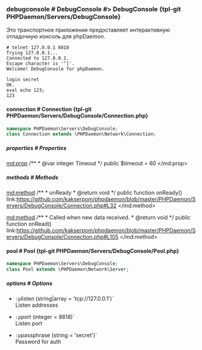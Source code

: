 ### debugconsole # DebugConsole #> DebugConsole {tpl-git PHPDaemon/Servers/DebugConsole}

Это транспортное приложение предоставляет интерактивную отладочную консоль для phpDaemon.

```
# telnet 127.0.0.1 8818
Trying 127.0.0.1...
Connected to 127.0.0.1.
Escape character is '^]'.
Welcome! DebugConsole for phpDaemon.

login secret
OK.
eval echo 123;
123
```

<!-- include-namespace path="\PHPDaemon\Servers\DebugConsole" level="" access="" -->
#### connection # Connection {tpl-git PHPDaemon/Servers/DebugConsole/Connection.php}

```php
namespace PHPDaemon\Servers\DebugConsole;
class Connection extends \PHPDaemon\Network\Connection;
```

##### properties # Properties

<md:prop>
/**
	 * @var integer Timeout
	 */
public $timeout = 60
</md:prop>

<div class="clearboth"></div>

##### methods # Methods

<md:method>
/**
	 * onReady
	 * @return void
	 */
public function onReady()
link:https://github.com/kakserpom/phpdaemon/blob/master/PHPDaemon/Servers/DebugConsole/Connection.php#L32
</md:method>

<md:method>
/**
	 * Called when new data received.
	 * @return void
	 */
public function onRead()
link:https://github.com/kakserpom/phpdaemon/blob/master/PHPDaemon/Servers/DebugConsole/Connection.php#L105
</md:method>

<div class="clearboth"></div>

#### pool # Pool {tpl-git PHPDaemon/Servers/DebugConsole/Pool.php}

```php
namespace PHPDaemon\Servers\DebugConsole;
class Pool extends \PHPDaemon\Network\Server;
```

##### options # Options

 - `:p`listen (string|array = 'tcp://127.0.0.1')`  
 Listen addresses

 - `:p`port (integer = 8818)`  
 Listen port

 - `:p`passphrase (string = 'secret')`  
 Password for auth


<!--/ include-namespace -->